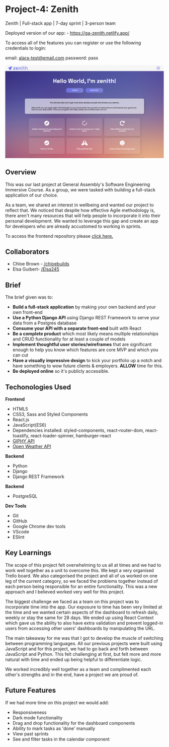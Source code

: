 # Project-4: Zenith 

Zenith | Full-stack app | 7-day sprint | 3-person team

Deployed version of our app: - https://ga-zenith.netlify.app/ 

To access all of the features you can register or use the following credentials to login:

email: alara-test@email.com password: pass


<p>
<img src="images/homepage.png" alt="homepage"/>
</p>

## Overview 
This was our last project at General Assembly's Software Engineering Immersive Course. As a group, we were tasked with building a full-stack application of our choice.

As a team, we shared an interest in wellbeing and wanted our project to reflect that. We noticed that despite how effective Agile methodology is, there aren't many resources that will help people to incorporate it into their personal development. We wanted to leverage this gap and create an app for developers who are already accustomed to working in sprints. 

To access the frontend repository please [click here.](https://github.com/alaraayan/sei-project-4-frontend)

## Collaborators

* Chloe Brown - [/chloebuilds](https://github.com/chloebuilds)
* Elsa Guibert- [/Elsa245](https://github.com/Elsa245)


## Brief
The brief given was to:
* **Build a full-stack application** by making your own backend and your own front-end
* **Use a Python Django API** using Django REST Framework to serve your data from a Postgres database
* **Consume your API with a separate front-end** built with React
* **Be a complete product** which most likely means multiple relationships and CRUD functionality for at least a couple of models
* **Implement thoughtful user stories/wireframes** that are significant enough to help you know which features are core MVP and which you can cut
* **Have a visually impressive design** to kick your portfolio up a notch and have something to wow future clients & employers. **ALLOW** time for this.
* **Be deployed online** so it's publicly accessible.

## Techonologies Used
**Frontend**
- HTML5
- CSS3, Sass and Styled Components
- React.js
- JavaScript(ES6)
- Dependencies installed: styled-components, react-router-dom, react-toastify, react-loader-spinner, hamburger-react
- [GIPHY API](https://developers.giphy.com/)
- [Open Weather API](https://openweathermap.org/api)

**Backend**
- Python
- Django
- Django REST Framework

**Backend**
- PostgreSQL

**Dev Tools**
- Git
- GitHub
- Google Chrome dev tools
- VScode
- ESlint


 
## Key Learnings
<p>The scope of this project felt overwhelming to us all at times and we had to work well together as a unit to overcome this. We kept a very organised Trello board. We also categorised the project and all of us worked on one leg of the current category, so we faced the problems together instead of each person being responsible for an entire functionality. This was a new approach and I believed worked very well for this project.

The biggest challenge we faced as a team on this project was to incorporate time into the app. Our exposure to time has been very limited at the time and we wanted certain aspects of the dashboard to refresh daily, weekly or stay the same for 28 days. We ended up using React Context which gave us the ability to also have extra validation and prevent logged-in users from accessing other users' dashboards by manipulating the URL. 

The main takeaway for me was that I got to develop the muscle of switching between programming languages. All our previous projects were built using JavaScript and for this project, we had to go back and forth between JavaScript and Python. This felt challenging at first, but felt more and more natural with time and ended up being helpful to differentiate logic.

We worked incredibly well together as a team and complimented each other's strengths and in the end, have a project we are proud of.</p>

## Future Features

If we had more time on this project we would add:
- Responsiveness
- Dark mode functionality
- Drag and drop functionality for the dashboard components
- Ability to mark tasks as 'done' manually
- View past sprints 
- See and filter tasks in the calendar component

